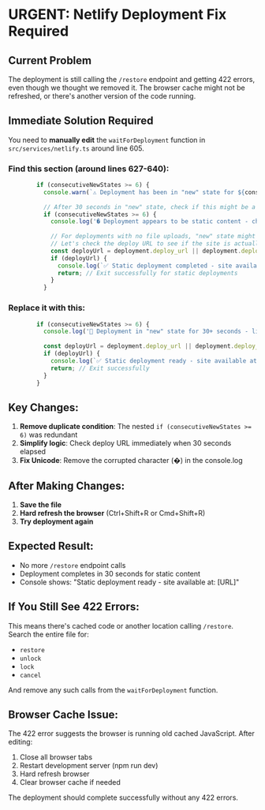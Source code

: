 # URGENT: Netlify Deployment Fix Required

## Current Problem
The deployment is still calling the `/restore` endpoint and getting 422 errors, even though we thought we removed it. The browser cache might not be refreshed, or there's another version of the code running.

## Immediate Solution Required

You need to **manually edit** the `waitForDeployment` function in `src/services/netlify.ts` around line 605.

### Find this section (around lines 627-640):
```typescript
        if (consecutiveNewStates >= 6) {
          console.warn(`⚠️ Deployment has been in "new" state for ${consecutiveNewStates * 5} seconds`);
          
          // After 30 seconds in "new" state, check if this might be a successful static deployment
          if (consecutiveNewStates >= 6) {
            console.log('� Deployment appears to be static content - checking if it\'s actually ready');
            
            // For deployments with no file uploads, "new" state might be the final state
            // Let's check the deploy URL to see if the site is actually accessible
            const deployUrl = deployment.deploy_url || deployment.deploy_ssl_url;
            if (deployUrl) {
              console.log(`✅ Static deployment completed - site available at: ${deployUrl}`);
              return; // Exit successfully for static deployments
            }
          }
```

### Replace it with this:
```typescript
        if (consecutiveNewStates >= 6) {
          console.log('🔄 Deployment in "new" state for 30+ seconds - likely static content');
          
          const deployUrl = deployment.deploy_url || deployment.deploy_ssl_url;
          if (deployUrl) {
            console.log(`✅ Static deployment ready - site available at: ${deployUrl}`);
            return; // Exit successfully
          }
        }
```

## Key Changes:
1. **Remove duplicate condition**: The nested `if (consecutiveNewStates >= 6)` was redundant
2. **Simplify logic**: Check deploy URL immediately when 30 seconds elapsed
3. **Fix Unicode**: Remove the corrupted character (�) in the console.log

## After Making Changes:
1. **Save the file**
2. **Hard refresh the browser** (Ctrl+Shift+R or Cmd+Shift+R)
3. **Try deployment again**

## Expected Result:
- No more `/restore` endpoint calls
- Deployment completes in 30 seconds for static content
- Console shows: "Static deployment ready - site available at: [URL]"

## If You Still See 422 Errors:
This means there's cached code or another location calling `/restore`. Search the entire file for:
- `restore`
- `unlock` 
- `lock`
- `cancel`

And remove any such calls from the `waitForDeployment` function.

## Browser Cache Issue:
The 422 error suggests the browser is running old cached JavaScript. After editing:
1. Close all browser tabs
2. Restart development server (npm run dev)
3. Hard refresh browser
4. Clear browser cache if needed

The deployment should complete successfully without any 422 errors.
